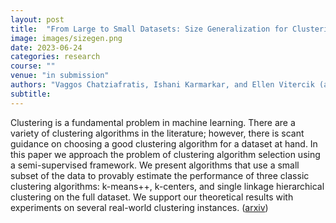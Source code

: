 ```yaml
---
layout: post
title:  "From Large to Small Datasets: Size Generalization for Clustering Algorithm Selection"
image: images/sizegen.png
date: 2023-06-24
categories: research
course: ""  
venue: "in submission"
authors: "Vaggos Chatziafratis, Ishani Karmarkar, and Ellen Vitercik (alphabetical)"
subtitle:
---
```

Clustering is a fundamental problem in machine learning. There are a
variety of clustering algorithms in the literature; however, there is
scant guidance on choosing a good clustering algorithm for a dataset
at hand. In this paper we approach the problem of clustering
algorithm selection using a semi-supervised framework. We present
algorithms that use a small subset of the data to provably estimate the
performance of three classic clustering algorithms: k-means++, k-centers, and
single linkage hierarchical clustering on the full dataset. We support
our theoretical results with experiments on several real-world clustering
instances. (<a href="https://arxiv.org/abs/2402.14332">arxiv</a>)

